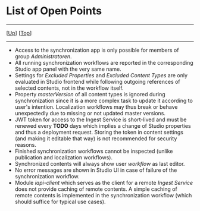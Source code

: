 # List of Open Points

--------------------------------------------------------------------------------

\[[Up](README.md)\] \[[Top](#top)\]

--------------------------------------------------------------------------------

* Access to the synchronization app is only possible for members of group _Administratoren_.
* All running synchronization workflows are reported in the corresponding Studio app panel with the very same name.  
* Settings for _Excluded Properties_ and _Excluded Content Types_ are only evaluated in Studio frontend while following outgoing references of selected contents, not in the workflow itself. 
* Property _masterVersion_ of all content types is ignored during synchronization since it is a more complex task to update it according to user's intention. Localization workflows may thus break or behave unexpectedly due to missing or not updated master versions.
* JWT token for access to the Ingest Service is short-lived and must be renewed every **TODO** days which implies a change of Studio properties and thus a deployment request. Storing the token in content settings (and making it editable that way) is not recommended for security reasons.
* Finished synchronization workflows cannot be inspected (unlike publication and localization workflows). 
* Synchronized contents will always show user _workflow_ as last editor.
* No error messages are shown in Studio UI in case of failure of the synchronization workflow.
* Module _iapi-client_ which serves as the client for a remote _Ingest Service_ does not provide caching of remote contents. A simple caching of remote contents is implemented in the synchronization workflow (which should suffice for typical use cases).
